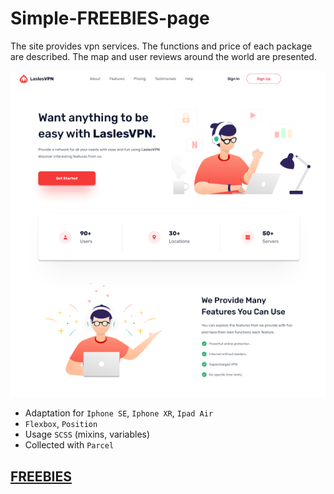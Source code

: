 # Simple-FREEBIES-page

 The site provides vpn services. 
 The functions and price of each package are described. 
 The map and user reviews around the world are presented.

<img src='preview.png'>


- Adaptation for `Iphone SE`, `Iphone XR`, `Ipad Air`
- `Flexbox`, `Position`
- Usage `SCSS` (mixins, variables)
- Collected with `Parcel`

## [FREEBIES]()
